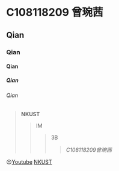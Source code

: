 # C108118209 曾琬茜
## Qian
### Qian
#### Qian
##### Qian
###### Qian 

> **NKUST**
>> IM
>>> 3B
>>>> *C108118209曾琬茜*

😍[Youtube](https://youtube.com.tw)
[NKUST](https://www.nkust.edu.tw/var/file/0/1000/img/513/182513897.png "NKUST")
